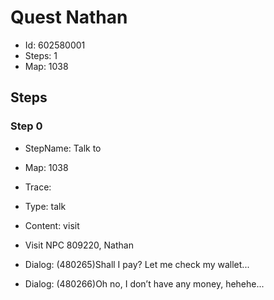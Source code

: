 # Quest Nathan

- Id: 602580001
- Steps: 1
- Map: 1038

## Steps

### Step 0
- StepName:  Talk to 
- Map:  1038
- Trace:  
- Type:  talk
- Content:  visit
- Visit NPC 809220, Nathan

- Dialog: (480265)Shall I pay? Let me check my wallet...
- Dialog: (480266)Oh no, I don’t have any money, hehehe...


